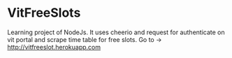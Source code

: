 # VitFreeSlots
Learning project of NodeJs. It uses cheerio and request for authenticate on vit portal and scrape time table for free slots.
Go to ->
http://vitfreeslot.herokuapp.com
